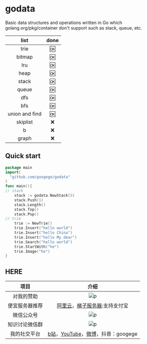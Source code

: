 # godata
Basic data structures and operations written in Go which  golang.org/pkg/container don't support such as stack, queue, etc.

|list|done|
|:---:|:---:|
|trie|:ok:|
|bitmap|:ok:|
|lru|:ok:|
|heap|:ok:|
|stack|:ok:|
|queue|:ok:|
|dfs|:ok:|
|bfs|:ok:|
|union and find|:ok:|
|skiplist|:x:|
|b|:x:|
|graph|:x:|
## Quick start
```go
package main
import(
  "github.com/googege/godata"
)
func main(){
// stack
    stack := godata.NewStack(5)
    stack.Push(1)
    stack.Length()
    stack.Top()
    stack.Pop()
// trie
    trie := NewTrie()
    trie.Insert("hello world")
    trie.Insert("hello China")
    trie.Insert("hello My dear")
    trie.Search("hello world")
    trie.StartWith("he")
    trie.Image("he")
}

```
## HERE
|项目|介绍|
|:---:|:---:|
|对我的赞助|![p](https://raw.githubusercontent.com/basicExploration/Demos/master/donate.png)|
|便宜服务器推荐|[阿里云](https://www.aliyun.com/minisite/goods?userCode=ol87kpmz)，[梯子服务器](https://app.cloudcone.com/?ref=2525):支持支付宝|
|微信公众号|![p](https://raw.githubusercontent.com/basicExploration/Demos/master/pluspro.png)|
|知识讨论微信群|![p](https://raw.githubusercontent.com/basicExploration/Demos/master/joinMyGroup.png)|
|我的社交平台|[b站](https://space.bilibili.com/23170151)，[YouTube](https://www.youtube.com/channel/UCM_-pFgD_HZDGD0yxfzguRQ?view_as=subscriber)，[微博](https://weibo.com/imgoogege)，抖音：googege|
